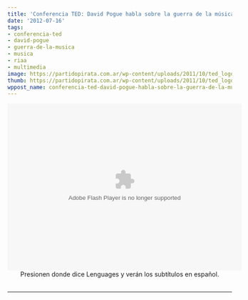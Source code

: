 ```yaml
---
title: 'Conferencia TED: David Pogue habla sobre la guerra de la música.'
date: '2012-07-16'
tags:
- conferencia-ted
- david-pogue
- guerra-de-la-musica
- musica
- riaa
- multimedia
image: https://partidopirata.com.ar/wp-content/uploads/2011/10/ted_logo.gif
thumb: https://partidopirata.com.ar/wp-content/uploads/2011/10/ted_logo-150x53.gif
wppost_name: conferencia-ted-david-pogue-habla-sobre-la-guerra-de-la-musica
---
```


<center>
<object width="526" height="374" classid="clsid:d27cdb6e-ae6d-11cf-96b8-444553540000" codebase="http://download.macromedia.com/pub/shockwave/cabs/flash/swflash.cab#version=6,0,40,0" bgcolor="#ffffff"><param name="allowFullScreen" value="true" /><param name="allowScriptAccess" value="always" /><param name="wmode" value="transparent" /><param name="bgColor" value="#ffffff" /><param name="flashvars" value="vu=http://video.ted.com/talk/stream/2007/Blank/DavidPogue_2007-320k.mp4&amp;su=http://images.ted.com/images/ted/tedindex/embed-posters/DavidPogue-2007.embed_thumbnail.jpg&amp;vw=512&amp;vh=288&amp;ap=0&amp;ti=196&amp;lang=es&amp;introDuration=15330&amp;adDuration=4000&amp;postAdDuration=830&amp;adKeys=talk=david_pogue_on_the_music_wars;year=2007;theme=live_music;theme=whipsmart_comedy;theme=the_creative_spark;theme=ted_in_3_minutes;event=TED2007;tag=entertainment;tag=humor;tag=music;tag=short+talk;tag=technology;&amp;preAdTag=tconf.ted/embed;tile=1;sz=512x288;" /><param name="src" value="http://video.ted.com/assets/player/swf/EmbedPlayer.swf" /><param name="pluginspace" value="http://www.macromedia.com/go/getflashplayer" /><param name="allowfullscreen" value="true" /><param name="allowscriptaccess" value="always" /><embed width="526" height="374" type="application/x-shockwave-flash" src="http://video.ted.com/assets/player/swf/EmbedPlayer.swf" allowFullScreen="true" allowScriptAccess="always" wmode="transparent" bgColor="#ffffff" flashvars="vu=http://video.ted.com/talk/stream/2007/Blank/DavidPogue_2007-320k.mp4&amp;su=http://images.ted.com/images/ted/tedindex/embed-posters/DavidPogue-2007.embed_thumbnail.jpg&amp;vw=512&amp;vh=288&amp;ap=0&amp;ti=196&amp;lang=es&amp;introDuration=15330&amp;adDuration=4000&amp;postAdDuration=830&amp;adKeys=talk=david_pogue_on_the_music_wars;year=2007;theme=live_music;theme=whipsmart_comedy;theme=the_creative_spark;theme=ted_in_3_minutes;event=TED2007;tag=entertainment;tag=humor;tag=music;tag=short+talk;tag=technology;&amp;preAdTag=tconf.ted/embed;tile=1;sz=512x288;" pluginspace="http://www.macromedia.com/go/getflashplayer" allowfullscreen="true" allowscriptaccess="always" bgcolor="#ffffff" /></object>
Presionen donde dice Lenguages y verán los subtítulos en español.</center>&nbsp;

<hr />
